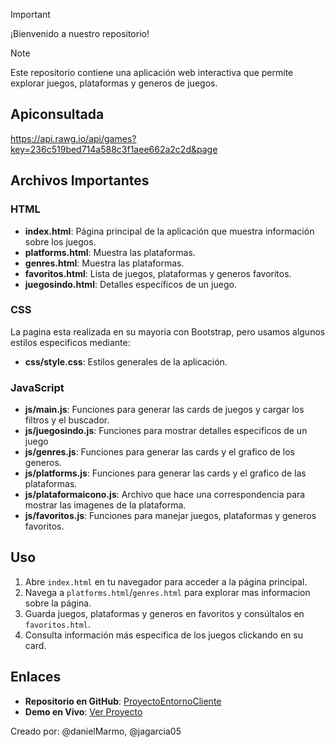 > [!IMPORTANT]  
> ¡Bienvenido a nuestro repositorio!  

> [!NOTE]  
> Este repositorio contiene una aplicación web interactiva que permite explorar juegos, plataformas y generos de juegos.
## Apiconsultada
https://api.rawg.io/api/games?key=236c519bed714a588c3f1aee662a2c2d&page
## Archivos Importantes  

### **HTML**  

- **index.html**: Página principal de la aplicación que muestra información sobre los juegos.  
- **platforms.html**: Muestra las plataformas.  
- **genres.html**: Muestra las plataformas.  
- **favoritos.html**: Lista de juegos, plataformas y generos favoritos.   
- **juegosindo.html**: Detalles específicos de un juego.  

### **CSS**  

La pagina esta realizada en su mayoria con Bootstrap, pero usamos algunos estilos especificos mediante:
- **css/style.css**: Estilos generales de la aplicación.  

### **JavaScript**  

- **js/main.js**: Funciones para generar las cards de juegos y cargar los filtros y el buscador.  
- **js/juegosindo.js**: Funciones para mostrar detalles especificos de un juego 
- **js/genres.js**: Funciones para generar las cards y el grafico de los generos.  
- **js/platforms.js**: Funciones para generar las cards y el grafico de las plataformas. 
- **js/plataformaicono.js**: Archivo que hace una correspondencia para mostrar las imagenes de la plataforma.  
- **js/favoritos.js**: Funciones para manejar juegos, plataformas y generos favoritos. 

## Uso  

1. Abre `index.html` en tu navegador para acceder a la página principal.  
2. Navega a `platforms.html`/`genres.html` para explorar mas informacion sobre la página.  
3. Guarda juegos, plataformas y generos en favoritos y consúltalos en `favoritos.html`.  
4. Consulta información más especifica de los juegos clickando en su card.  

## Enlaces

- **Repositorio en GitHub**: [ProyectoEntornoCliente](https://github.com/jagarcia05/ProyectoEntronoCliente.git)
- **Demo en Vivo**: [Ver Proyecto](https://jagarcia05.github.io/ProyectoEntronoCliente/)

Creado por: @danielMarmo, @jagarcia05
